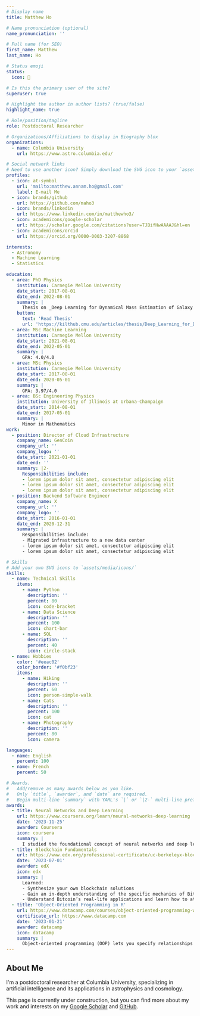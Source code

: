 ```yaml
---
# Display name
title: Matthew Ho

# Name pronunciation (optional)
name_pronunciation: ''

# Full name (for SEO)
first_name: Matthew
last_name: Ho

# Status emoji
status:
  icon: 🚀

# Is this the primary user of the site?
superuser: true

# Highlight the author in author lists? (true/false)
highlight_name: true

# Role/position/tagline
role: Postdoctoral Researcher

# Organizations/Affiliations to display in Biography blox
organizations:
  - name: Columbia University
    url: https://www.astro.columbia.edu/

# Social network links
# Need to use another icon? Simply download the SVG icon to your `assets/media/icons/` folder.
profiles:
  - icon: at-symbol
    url: 'mailto:matthew.annam.ho@gmail.com'
    label: E-mail Me
  - icon: brands/github
    url: https://github.com/maho3
  - icon: brands/linkedin
    url: https://www.linkedin.com/in/matthewho3/
  - icon: academicons/google-scholar
    url: https://scholar.google.com/citations?user=TJBifHwAAAAJ&hl=en
  - icon: academicons/orcid
    url: https://orcid.org/0000-0003-3207-8868

interests:
  - Astronomy
  - Machine Learning
  - Statistics

education:
  - area: PhD Physics
    institution: Carnegie Mellon University
    date_start: 2017-08-01
    date_end: 2022-08-01
    summary: |
      Thesis on _Deep Learning for Dynamical Mass Estimation of Galaxy Clusters_. Supervised by Hy Trac.
    button:
      text: 'Read Thesis'
      url: 'https://kilthub.cmu.edu/articles/thesis/Deep_Learning_for_Dynamical_Mass_Estimation_of_Galaxy_Clusters/20199725?file=36105281'
  - area: MSc Machine Learning
    institution: Carnegie Mellon University
    date_start: 2021-08-01
    date_end: 2022-05-01
    summary: |
      GPA: 4.0/4.0
  - area: MSc Physics
    institution: Carnegie Mellon University
    date_start: 2017-08-01
    date_end: 2020-05-01
    summary: |
      GPA: 3.97/4.0
  - area: BSc Engineering Physics
    institution: University of Illinois at Urbana-Champaign
    date_start: 2014-08-01
    date_end: 2017-05-01
    summary: |
      Minor in Mathematics
work:
  - position: Director of Cloud Infrastructure
    company_name: GenCoin
    company_url: ''
    company_logo: ''
    date_start: 2021-01-01
    date_end: ''
    summary: |2-
      Responsibilities include:
      - lorem ipsum dolor sit amet, consectetur adipiscing elit
      - lorem ipsum dolor sit amet, consectetur adipiscing elit
      - lorem ipsum dolor sit amet, consectetur adipiscing elit
  - position: Backend Software Engineer
    company_name: X
    company_url: ''
    company_logo: ''
    date_start: 2016-01-01
    date_end: 2020-12-31
    summary: |
      Responsibilities include:
      - Migrated infrastructure to a new data center
      - lorem ipsum dolor sit amet, consectetur adipiscing elit
      - lorem ipsum dolor sit amet, consectetur adipiscing elit

# Skills
# Add your own SVG icons to `assets/media/icons/`
skills:
  - name: Technical Skills
    items:
      - name: Python
        description: ''
        percent: 80
        icon: code-bracket
      - name: Data Science
        description: ''
        percent: 100
        icon: chart-bar
      - name: SQL
        description: ''
        percent: 40
        icon: circle-stack
  - name: Hobbies
    color: '#eeac02'
    color_border: '#f0bf23'
    items:
      - name: Hiking
        description: ''
        percent: 60
        icon: person-simple-walk
      - name: Cats
        description: ''
        percent: 100
        icon: cat
      - name: Photography
        description: ''
        percent: 80
        icon: camera

languages:
  - name: English
    percent: 100
  - name: French
    percent: 50

# Awards.
#   Add/remove as many awards below as you like.
#   Only `title`, `awarder`, and `date` are required.
#   Begin multi-line `summary` with YAML's `|` or `|2-` multi-line prefix and indent 2 spaces below.
awards:
  - title: Neural Networks and Deep Learning
    url: https://www.coursera.org/learn/neural-networks-deep-learning
    date: '2023-11-25'
    awarder: Coursera
    icon: coursera
    summary: |
      I studied the foundational concept of neural networks and deep learning. By the end, I was familiar with the significant technological trends driving the rise of deep learning; build, train, and apply fully connected deep neural networks; implement efficient (vectorized) neural networks; identify key parameters in a neural network’s architecture; and apply deep learning to your own applications.
  - title: Blockchain Fundamentals
    url: https://www.edx.org/professional-certificate/uc-berkeleyx-blockchain-fundamentals
    date: '2023-07-01'
    awarder: edX
    icon: edx
    summary: |
      Learned:
      - Synthesize your own blockchain solutions
      - Gain an in-depth understanding of the specific mechanics of Bitcoin
      - Understand Bitcoin’s real-life applications and learn how to attack and destroy Bitcoin, Ethereum, smart contracts and Dapps, and alternatives to Bitcoin’s Proof-of-Work consensus algorithm
  - title: 'Object-Oriented Programming in R'
    url: https://www.datacamp.com/courses/object-oriented-programming-with-s3-and-r6-in-r
    certificate_url: https://www.datacamp.com
    date: '2023-01-21'
    awarder: datacamp
    icon: datacamp
    summary: |
      Object-oriented programming (OOP) lets you specify relationships between functions and the objects that they can act on, helping you manage complexity in your code. This is an intermediate level course, providing an introduction to OOP, using the S3 and R6 systems. S3 is a great day-to-day R programming tool that simplifies some of the functions that you write. R6 is especially useful for industry-specific analyses, working with web APIs, and building GUIs.
---
```


## About Me

I'm a postdoctoral researcher at Columbia University, specializing in artificial intelligence and its applications in astrophysics and cosmology.

This page is currently under construction, but you can find more about my work and interests on my [Google Scholar](https://scholar.google.com/citations?user=TJBifHwAAAAJ&hl=en) and [GitHub](https://github.com/maho3).
